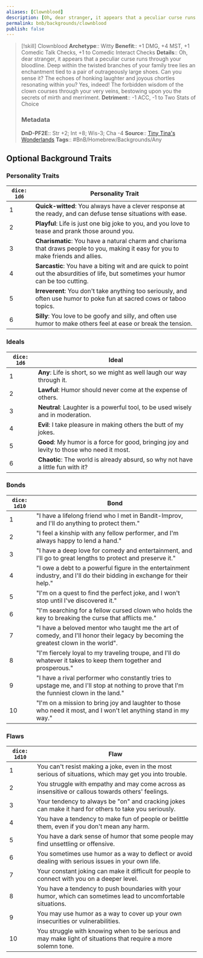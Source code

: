 ```yaml
---
aliases: [Clownblood]
description: [Oh, dear stranger, it appears that a peculiar curse runs through your bloodline. Deep within the twisted branches of your family tree lies an enchantment tied to a pair of outrageously large shoes.]
permalink: bnb/backgrounds/clownblood
publish: false
---
```


> [!skill] Clownblood
> **Archetype**:: Witty
> **Benefit**:: +1 DMG, +4 MST, +1 Comedic Talk Checks, +1 to Comedic Interact Checks
> **Details**:: Oh, dear stranger, it appears that a peculiar curse runs through your bloodline. Deep within the twisted branches of your family tree lies an enchantment tied to a pair of outrageously large shoes. Can you sense it? The echoes of honking laughter and joyous chortles resonating within you? Yes, indeed! The forbidden wisdom of the clown courses through your very veins, bestowing upon you the secrets of mirth and merriment.
> **Detriment**:: -1 ACC, -1 to Two Stats of Choice
> ### Metadata
> **DnD-PF2E**:: Str +2; Int +8; Wis-3; Cha -4
> **Source**:: [Tiny Tina's Wonderlands](https://playwonderlands.2k.com)
> **Tags**:: #BnB/Homebrew/Backgrounds/Any

## Optional Background Traits

### Personality Traits

| `dice: 1d6` | Personality Trait                                                                                                                     |
|-------------|---------------------------------------------------------------------------------------------------------------------------------------|
| 1           | **Quick-witted**: You always have a clever response at the ready, and can defuse tense situations with ease.                          |
| 2           | **Playful**: Life is just one big joke to you, and you love to tease and prank those around you.                                      |
| 3           | **Charismatic**: You have a natural charm and charisma that draws people to you, making it easy for you to make friends and allies.   |
| 4           | **Sarcastic**: You have a biting wit and are quick to point out the absurdities of life, but sometimes your humor can be too cutting. |
| 5           | **Irreverent**: You don't take anything too seriously, and often use humor to poke fun at sacred cows or taboo topics.                |
| 6           | **Silly**: You love to be goofy and silly, and often use humor to make others feel at ease or break the tension.                      |

### Ideals

| `dice: 1d6` | Ideal                                                                                      |
|-------------|--------------------------------------------------------------------------------------------|
| 1           | **Any**: Life is short, so we might as well laugh our way through it.                      |
| 2           | **Lawful**: Humor should never come at the expense of others.                              |
| 3           | **Neutral**: Laughter is a powerful tool, to be used wisely and in moderation.             |
| 4           | **Evil**: I take pleasure in making others the butt of my jokes.                           |
| 5           | **Good**: My humor is a force for good, bringing joy and levity to those who need it most. |
| 6           | **Chaotic**: The world is already absurd, so why not have a little fun with it?            |

### Bonds

| `dice: 1d10` | Bond                                                                                                                                      |
|--------------|-------------------------------------------------------------------------------------------------------------------------------------------|
| 1            | "I have a lifelong friend who I met in Bandit-Improv, and I'll do anything to protect them."                                              |
| 2            | "I feel a kinship with any fellow performer, and I'm always happy to lend a hand."                                                        |
| 3            | "I have a deep love for comedy and entertainment, and I'll go to great lengths to protect and preserve it."                               |
| 4            | "I owe a debt to a powerful figure in the entertainment industry, and I'll do their bidding in exchange for their help."                  |
| 5            | "I'm on a quest to find the perfect joke, and I won't stop until I've discovered it."                                                     |
| 6            | "I'm searching for a fellow cursed clown who holds the key to breaking the curse that afflicts me."                                       |
| 7            | "I have a beloved mentor who taught me the art of comedy, and I'll honor their legacy by becoming the greatest clown in the world".       |
| 8            | "I'm fiercely loyal to my traveling troupe, and I'll do whatever it takes to keep them together and prosperous."                          |
| 9            | "I have a rival performer who constantly tries to upstage me, and I'll stop at nothing to prove that I'm the funniest clown in the land." |
| 10           | "I'm on a mission to bring joy and laughter to those who need it most, and I won't let anything stand in my way."                         |

### Flaws

| `dice: 1d10` | Flaw                                                                                                           |
|--------------|----------------------------------------------------------------------------------------------------------------|
| 1            | You can't resist making a joke, even in the most serious of situations, which may get you into trouble.        |
| 2            | You struggle with empathy and may come across as insensitive or callous towards others' feelings.              |
| 3            | Your tendency to always be "on" and cracking jokes can make it hard for others to take you seriously.          |
| 4            | You have a tendency to make fun of people or belittle them, even if you don't mean any harm.                   |
| 5            | You have a dark sense of humor that some people may find unsettling or offensive.                              |
| 6            | You sometimes use humor as a way to deflect or avoid dealing with serious issues in your own life.             |
| 7            | Your constant joking can make it difficult for people to connect with you on a deeper level.                   |
| 8            | You have a tendency to push boundaries with your humor, which can sometimes lead to uncomfortable situations.  |
| 9            | You may use humor as a way to cover up your own insecurities or vulnerabilities.                               |
| 10           | You struggle with knowing when to be serious and may make light of situations that require a more solemn tone. |
